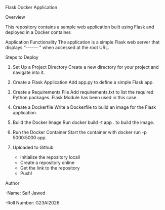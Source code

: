 Flask Docker Application

Overview

This repository contains a sample web application built using Flask and deployed in a Docker container.

Application Functionality
The application is a simple Flask web server that displays "------ " when accessed at the root URL.

Steps to Deploy
1. Set Up a Project Directory Create a new directory for your project and navigate into it.

2. Create a Flask Application Add app.py to define a simple Flask app.

3. Create a Requirements File Add requirements.txt to list the required Python packages. Flask Module has been used in this case.

4. Create a Dockerfile Write a Dockerfile to build an image for the Flask application.

5. Build the Docker Image Run docker build -t app . to build the image.

6. Run the Docker Container Start the container with docker run -p 5000:5000 app.

7. Uploaded to Github
    - Initialize the repository locall
    - Create a repository online
    - Get the link to the repository
    - Push!



Author

-Name: Saif Jawed 

-Roll Number: G23AI2026
